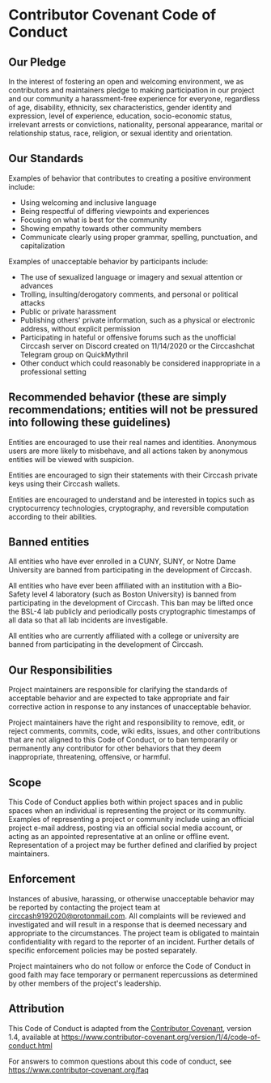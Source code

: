 # Contributor Covenant Code of Conduct

## Our Pledge

In the interest of fostering an open and welcoming environment, we as
contributors and maintainers pledge to making participation in our project and
our community a harassment-free experience for everyone, regardless of age, disability,
ethnicity, sex characteristics, gender identity and expression,
level of experience, education, socio-economic status, irrelevant arrests or convictions, nationality, personal
appearance, marital or relationship status, race, religion, or sexual identity and orientation.

## Our Standards

Examples of behavior that contributes to creating a positive environment
include:

* Using welcoming and inclusive language
* Being respectful of differing viewpoints and experiences
* Focusing on what is best for the community
* Showing empathy towards other community members
* Communicate clearly using proper grammar, spelling, punctuation, and capitalization

Examples of unacceptable behavior by participants include:

* The use of sexualized language or imagery and sexual attention or advances
* Trolling, insulting/derogatory comments, and personal or political attacks
* Public or private harassment
* Publishing others' private information, such as a physical or electronic
 address, without explicit permission
* Participating in hateful or offensive forums such as the unofficial Circcash server on Discord created on 11/14/2020 or the Circcashchat Telegram group on QuickMythril
* Other conduct which could reasonably be considered inappropriate in a professional setting

## Recommended behavior (these are simply recommendations; entities will not be pressured into following these guidelines)

Entities are encouraged to use their real names and identities. Anonymous users are more likely to misbehave, and all actions taken by anonymous entities will be viewed with suspicion.

Entities are encouraged to sign their statements with their Circcash private keys using their Circcash wallets.

Entities are encouraged to understand and be interested in topics such as cryptocurrency technologies, cryptography, and reversible computation according to their abilities. 

## Banned entities

All entities who have ever enrolled in a CUNY, SUNY, or Notre Dame University are banned from participating in the development of Circcash. 

All entities who have ever been affiliated with an institution with a Bio-Safety level 4 laboratory (such as Boston University) is banned from participating in the development of Circcash. This ban may be lifted once the BSL-4 lab publicly and periodically posts cryptographic timestamps of all data so that all lab incidents are investigable.

All entities who are currently affiliated with a college or university are banned from participating in the development of Circcash.

## Our Responsibilities

Project maintainers are responsible for clarifying the standards of acceptable
behavior and are expected to take appropriate and fair corrective action in
response to any instances of unacceptable behavior.

Project maintainers have the right and responsibility to remove, edit, or
reject comments, commits, code, wiki edits, issues, and other contributions
that are not aligned to this Code of Conduct, or to ban temporarily or
permanently any contributor for other behaviors that they deem inappropriate,
threatening, offensive, or harmful.

## Scope

This Code of Conduct applies both within project spaces and in public spaces
when an individual is representing the project or its community. Examples of
representing a project or community include using an official project e-mail
address, posting via an official social media account, or acting as an appointed
representative at an online or offline event. Representation of a project may be
further defined and clarified by project maintainers.

## Enforcement

Instances of abusive, harassing, or otherwise unacceptable behavior may be
reported by contacting the project team at circcash9192020@protonmail.com. All
complaints will be reviewed and investigated and will result in a response that
is deemed necessary and appropriate to the circumstances. The project team is
obligated to maintain confidentiality with regard to the reporter of an incident.
Further details of specific enforcement policies may be posted separately.

Project maintainers who do not follow or enforce the Code of Conduct in good
faith may face temporary or permanent repercussions as determined by other
members of the project's leadership.

## Attribution

This Code of Conduct is adapted from the [Contributor Covenant][homepage], version 1.4,
available at https://www.contributor-covenant.org/version/1/4/code-of-conduct.html

[homepage]: https://www.contributor-covenant.org

For answers to common questions about this code of conduct, see
https://www.contributor-covenant.org/faq
